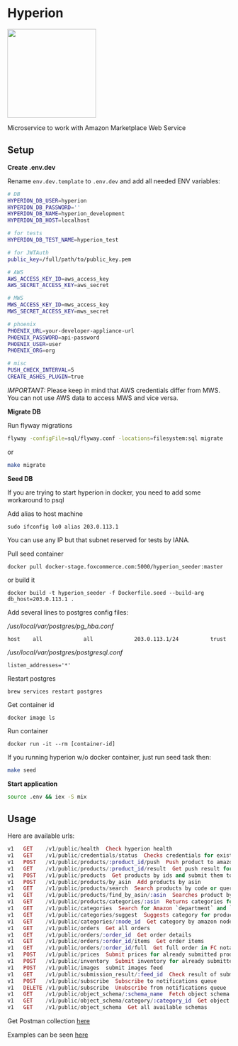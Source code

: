 # Hyperion

<img src="https://s-media-cache-ak0.pinimg.com/564x/89/85/6a/89856a96ee7c0ac941fcd76aeb369008.jpg" width="200"/>

Microservice to work with Amazon Marketplace Web Service

## Setup

**Create .env.dev**

Rename `env.dev.template` to `.env.dev` and add all needed ENV variables:

```bash
# DB
HYPERION_DB_USER=hyperion
HYPERION_DB_PASSWORD=''
HYPERION_DB_NAME=hyperion_development
HYPERION_DB_HOST=localhost

# for tests
HYPERION_DB_TEST_NAME=hyperion_test

# for JWTAuth
public_key=/full/path/to/public_key.pem

# AWS
AWS_ACCESS_KEY_ID=aws_access_key
AWS_SECRET_ACCESS_KEY=aws_secret

# MWS
MWS_ACCESS_KEY_ID=mws_access_key
MWS_SECRET_ACCESS_KEY=mws_secret

# phoenix
PHOENIX_URL=your-developer-appliance-url
PHOENIX_PASSWORD=api-password
PHOENIX_USER=user
PHOENIX_ORG=org

# misc
PUSH_CHECK_INTERVAL=5
CREATE_ASHES_PLUGIN=true
```

_IMPORTANT:_ Please keep in mind that AWS credentials differ from MWS. You can not use AWS data to access MWS and vice versa.

**Migrate DB**

Run flyway migrations

```bash
flyway -configFile=sql/flyway.conf -locations=filesystem:sql migrate
```

or

```bash
make migrate
```

**Seed DB**

If you are trying to start hyperion in docker, you need to add some workaround to psql

Add alias to host machine

```
sudo ifconfig lo0 alias 203.0.113.1
```

You can use any IP but that subnet reserved for tests by IANA.


Pull seed container

```
docker pull docker-stage.foxcommerce.com:5000/hyperion_seeder:master
```

or build it

```
docker build -t hyperion_seeder -f Dockerfile.seed --build-arg db_host=203.0.113.1 .
```

Add several lines to postgres config files:

*/usr/local/var/postgres/pg_hba.conf*

```
host    all             all             203.0.113.1/24          trust
```

*/usr/local/var/postgres/postgresql.conf*

```
listen_addresses='*'
```

Restart postgres

```
brew services restart postgres
```

Get container id

```
docker image ls
```

Run container

```
docker run -it --rm [container-id]
```

If you running hyperion w/o docker container, just run seed task then:

```bash
make seed
```

**Start application**

```bash
source .env && iex -S mix
```


## Usage

Here are available urls:

```elixir
v1   GET    /v1/public/health  Check hyperion health
v1   GET    /v1/public/credentials/status  Checks credentials for existence
v1   POST   /v1/public/products/:product_id/push  Push product to amazon
v1   GET    /v1/public/products/:product_id/result  Get push result for a product
v1   POST   /v1/public/products  Get products by ids and submit them to the Amazon MWS
v1   POST   /v1/public/products/by_asin  Add products by asin
v1   GET    /v1/public/products/search  Search products by code or query
v1   GET    /v1/public/products/find_by_asin/:asin  Searches product by ASIN code
v1   GET    /v1/public/products/categories/:asin  Returns categories for given asin
v1   GET    /v1/public/categories  Search for Amazon `department` and `item-type' by `node_path'
v1   GET    /v1/public/categories/suggest  Suggests category for product by title
v1   GET    /v1/public/categories/:node_id  Get category by amazon node_id
v1   GET    /v1/public/orders  Get all orders
v1   GET    /v1/public/orders/:order_id  Get order details
v1   GET    /v1/public/orders/:order_id/items  Get order items
v1   GET    /v1/public/orders/:order_id/full  Get full order in FC notation
v1   POST   /v1/public/prices  Submit prices for already submitted products
v1   POST   /v1/public/inventory  Submit inventory for already submitted products
v1   POST   /v1/public/images  submit images feed
v1   GET    /v1/public/submission_result/:feed_id  Check result of submitted feed
v1   POST   /v1/public/subscribe  Subscribe to notifications queue
v1   DELETE /v1/public/subscribe  Unubscribe from notifications queue
v1   GET    /v1/public/object_schema/:schema_name  Fetch object schema by name
v1   GET    /v1/public/object_schema/category/:category_id  Get object schema by amazon category id
v1   GET    /v1/public/object_schema  Get all available schemas
```

Get Postman collection [here](https://www.getpostman.com/collections/effaaa57089a01898f14)

Examples can be seen [here](https://github.com/FoxComm/highlander/wiki/Hyperion-Documentation)
